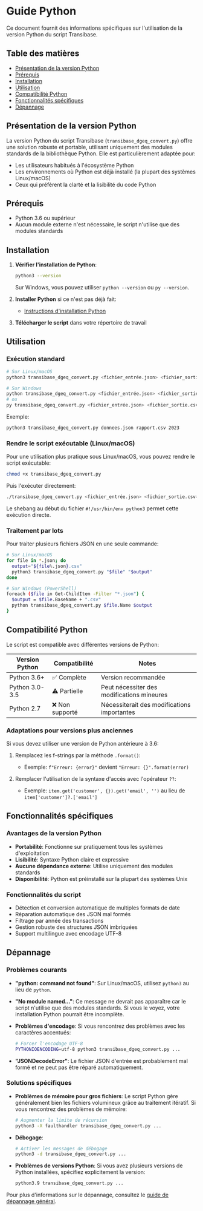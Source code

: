 # Guide Python

Ce document fournit des informations spécifiques sur l'utilisation de la version Python du script Transibase.

## Table des matières

- [Présentation de la version Python](#présentation-de-la-version-python)
- [Prérequis](#prérequis)
- [Installation](#installation)
- [Utilisation](#utilisation)
- [Compatibilité Python](#compatibilité-python)
- [Fonctionnalités spécifiques](#fonctionnalités-spécifiques)
- [Dépannage](#dépannage)

## Présentation de la version Python

La version Python du script Transibase (`transibase_dgeq_convert.py`) offre une solution robuste et portable, utilisant uniquement des modules standards de la bibliothèque Python. Elle est particulièrement adaptée pour:

- Les utilisateurs habitués à l'écosystème Python
- Les environnements où Python est déjà installé (la plupart des systèmes Linux/macOS)
- Ceux qui préfèrent la clarté et la lisibilité du code Python

## Prérequis

- Python 3.6 ou supérieur
- Aucun module externe n'est nécessaire, le script n'utilise que des modules standards

## Installation

1. **Vérifier l'installation de Python**:
   ```bash
   python3 --version
   ```
   Sur Windows, vous pouvez utiliser `python --version` ou `py --version`.

2. **Installer Python** si ce n'est pas déjà fait:
   - [Instructions d'installation Python](/doc/installation.md#python-3)

3. **Télécharger le script** dans votre répertoire de travail

## Utilisation

### Exécution standard

```bash
# Sur Linux/macOS
python3 transibase_dgeq_convert.py <fichier_entrée.json> <fichier_sortie.csv> [année]

# Sur Windows
python transibase_dgeq_convert.py <fichier_entrée.json> <fichier_sortie.csv> [année]
# ou
py transibase_dgeq_convert.py <fichier_entrée.json> <fichier_sortie.csv> [année]
```

Exemple:
```bash
python3 transibase_dgeq_convert.py donnees.json rapport.csv 2023
```

### Rendre le script exécutable (Linux/macOS)

Pour une utilisation plus pratique sous Linux/macOS, vous pouvez rendre le script exécutable:

```bash
chmod +x transibase_dgeq_convert.py
```

Puis l'exécuter directement:
```bash
./transibase_dgeq_convert.py <fichier_entrée.json> <fichier_sortie.csv> [année]
```

Le shebang au début du fichier `#!/usr/bin/env python3` permet cette exécution directe.

### Traitement par lots

Pour traiter plusieurs fichiers JSON en une seule commande:

```bash
# Sur Linux/macOS
for file in *.json; do
  output="${file%.json}.csv"
  python3 transibase_dgeq_convert.py "$file" "$output"
done

# Sur Windows (PowerShell)
foreach ($file in Get-ChildItem -Filter "*.json") {
  $output = $file.BaseName + ".csv"
  python transibase_dgeq_convert.py $file.Name $output
}
```

## Compatibilité Python

Le script est compatible avec différentes versions de Python:

| Version Python | Compatibilité | Notes |
|----------------|---------------|-------|
| Python 3.6+    | ✅ Complète   | Version recommandée |
| Python 3.0-3.5 | ⚠️ Partielle  | Peut nécessiter des modifications mineures |
| Python 2.7     | ❌ Non supporté | Nécessiterait des modifications importantes |

### Adaptations pour versions plus anciennes

Si vous devez utiliser une version de Python antérieure à 3.6:

1. Remplacez les f-strings par la méthode `.format()`:
   - Exemple: `f"Erreur: {error}"` devient `"Erreur: {}".format(error)`

2. Remplacer l'utilisation de la syntaxe d'accès avec l'opérateur `??`:
   - Exemple: `item.get('customer', {}).get('email', '')` au lieu de `item['customer']?.['email']`

## Fonctionnalités spécifiques

### Avantages de la version Python

- **Portabilité**: Fonctionne sur pratiquement tous les systèmes d'exploitation
- **Lisibilité**: Syntaxe Python claire et expressive
- **Aucune dépendance externe**: Utilise uniquement des modules standards
- **Disponibilité**: Python est préinstallé sur la plupart des systèmes Unix

### Fonctionnalités du script

- Détection et conversion automatique de multiples formats de date
- Réparation automatique des JSON mal formés
- Filtrage par année des transactions
- Gestion robuste des structures JSON imbriquées
- Support multilingue avec encodage UTF-8

## Dépannage

### Problèmes courants

- **"python: command not found"**: Sur Linux/macOS, utilisez `python3` au lieu de `python`.

- **"No module named..."**: Ce message ne devrait pas apparaître car le script n'utilise que des modules standards. Si vous le voyez, votre installation Python pourrait être incomplète.

- **Problèmes d'encodage**: Si vous rencontrez des problèmes avec les caractères accentués:
  ```bash
  # Forcer l'encodage UTF-8
  PYTHONIOENCODING=utf-8 python3 transibase_dgeq_convert.py ...
  ```

- **"JSONDecodeError"**: Le fichier JSON d'entrée est probablement mal formé et ne peut pas être réparé automatiquement.

### Solutions spécifiques

- **Problèmes de mémoire pour gros fichiers**:
  Le script Python gère généralement bien les fichiers volumineux grâce au traitement itératif. Si vous rencontrez des problèmes de mémoire:
  ```bash
  # Augmenter la limite de récursion
  python3 -X faulthandler transibase_dgeq_convert.py ...
  ```

- **Débogage**:
  ```bash
  # Activer les messages de débogage
  python3 -d transibase_dgeq_convert.py ...
  ```

- **Problèmes de versions Python**:
  Si vous avez plusieurs versions de Python installées, spécifiez explicitement la version:
  ```bash
  python3.9 transibase_dgeq_convert.py ...
  ```

Pour plus d'informations sur le dépannage, consultez le [guide de dépannage général](/doc/troubleshooting.md).